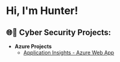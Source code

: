 <h1>Hi, I'm Hunter! 

<h2>🌐🔐 Cyber Security Projects:</h2>

- <b>Azure Projects</b>
  - [Application Insights - Azure Web App](https://github.com/Hunter102002/ApplicationInsights/tree/main)




<!--
**joshmadakor1/joshmadakor1** is a ✨ _special_ ✨ repository because its `README.md` (this file) appears on your GitHub profile.

Here are some ideas to get you started:

- 🔭 I’m currently working on ...
- 🌱 I’m currently learning ...
- 👯 I’m looking to collaborate on ...
- 🤔 I’m looking for help with ...
- 💬 Ask me about ...
- 📫 How to reach me: ...
- 😄 Pronouns: ...
- ⚡ Fun fact: ...
-->
